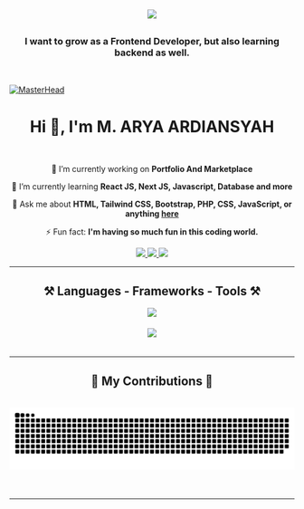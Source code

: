 <h1 align="center">
    <img src="https://readme-typing-svg.herokuapp.com/?font=Righteous&size=35&center=true&vCenter=true&width=500&height=70&duration=8000&lines=Hi+WELCOME+TO+GITHUB+ME!+👋;+I'm+M.+ARYA+ARDIANSYAH!;" />
</h1>

<h3 align="center">I want to grow as a Frontend Developer, but also learning backend as well.</h3>

<br/>

[![MasterHead](https://www.optimalvirtualemployee.com/wp-content/uploads/2023/01/front-end-development.gif)](https://rishavchanda.io)

<h1 align="center">Hi 👋, I'm M. ARYA ARDIANSYAH</h1>

<br/>
<div align="center">

🔭 I’m currently working on **Portfolio And Marketplace**

🌱 I’m currently learning **React JS, Next JS, Javascript, Database and more**

💬 Ask me about **HTML, Tailwind CSS, Bootstrap, PHP, CSS, JavaScript, or anything [here](https://github.com/YuzakiOnly)**

⚡ Fun fact: **I'm having so much fun in this coding world.**

</div>

<div align="center"> 
  <a href="mailto:aryamenk2007@gmail.com">
    <img src="https://img.shields.io/badge/Gmail-333333?style=for-the-badge&logo=gmail&logoColor=red" />
  </a>
  <a href="https://www.linkedin.com/in/m-arya-ardiansyah-883873378/" target="blank">
    <img src="https://img.shields.io/badge/LinkedIn-0077B5?style=for-the-badge&logo=linkedin&logoColor=white" />
  </a>
  <a href="https://github.com/YuzakiOnly" target="_blank">
    <img src="https://img.shields.io/badge/Portfolio-FF5722?style=for-the-badge&logo=todoist&logoColor=white" />
  </a>
</div>

<hr/>

<h2 align="center">⚒️ Languages - Frameworks - Tools ⚒️</h2>
<div align="center">
  <!-- Baris 1 -->
  <img src="https://skillicons.dev/icons?i=html,css,js,php,bootstrap,tailwind,vscode,github" />
  <br/><br/>
  <!-- Baris 2 -->
  <img src="https://skillicons.dev/icons?i=mysql,laravel,react,typescript,nextjs,prisma,vercel,discord" />
</div>


<br/>
<hr/>

<div align="center">
  <h2>🐍 My Contributions 🐍</h2>
  <br>
  <img alt="snake eating my contributions" src="https://raw.githubusercontent.com/salesp07/salesp07/output/github-contribution-grid-snake.svg" />
  <br/><br/><br/>
</div>

<hr/>
